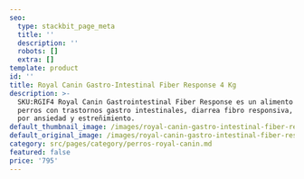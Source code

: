 ```yaml
---
seo:
  type: stackbit_page_meta
  title: ''
  description: ''
  robots: []
  extra: []
template: product
id: ''
title: Royal Canin Gastro-Intestinal Fiber Response 4 Kg
description: >-
  SKU:RGIF4 Royal Canin Gastrointestinal Fiber Response es un alimento seco para
  perros con trastornos gastro intestinales, diarrea fibro responsiva, diarrea
  por ansiedad y estreñimiento.
default_thumbnail_image: /images/royal-canin-gastro-intestinal-fiber-response.jpg
default_original_image: /images/royal-canin-gastro-intestinal-fiber-response.jpg
category: src/pages/category/perros-royal-canin.md
featured: false
price: '795'
---
```

